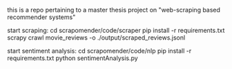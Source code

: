 this is a repo pertaining to a master thesis project on "web-scraping based recommender systems"


start scraping:
cd scrapomender/code/scraper
pip install -r requirements.txt
scrapy crawl movie_reviews -o ./output/scraped_reviews.jsonl

start sentiment analysis:
cd scrapomender/code/nlp
pip install -r requirements.txt
python sentimentAnalysis.py


